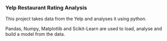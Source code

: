 ### Yelp Restaurant Rating Analysis

This project takes data from the Yelp and analyses it using python.

Pandas, Numpy, Matplotlib and Scikit-Learn are used to load, analyse and build a model from the data. 